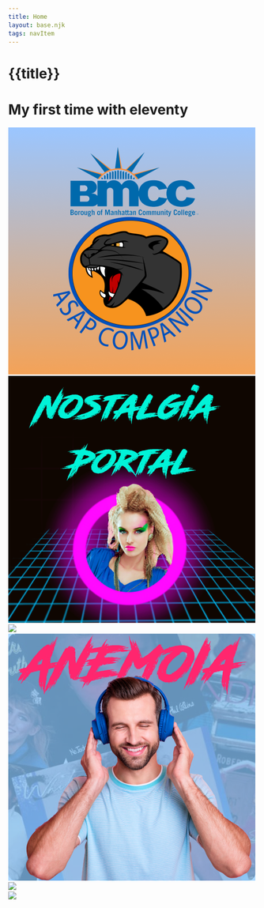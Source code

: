 ```yaml
---
title: Home
layout: base.njk
tags: navItem
---
```

# {{title}}

#  My first time with eleventy

<section class="container">
  <div class="asap">
  <a href="asap.html">
   <img src= "images/app1.png"></a>
</div>

<div class="portal1"> 
  <a href="portal.html">
   <img src= "images/np1.png"></a>
</div>
   
<div class="placeholder1">
   <a href="placeholder1.html">
    <img src= "https://place-hold.it/500x500"></a>
</div> 

<div class="anemoia">
   <a href="anemoia.html">
    <img src= "images/anemoia1.png"></a>
</div> 
  
<div class="placeholder2">
   <a href="placeholder2.html">
    <img src= "https://place-hold.it/500x500"></a>
  </div> 

<div class="placeholder3">
   <a href="placeholder3.html">
    <img src= "https://place-hold.it/500x500"></a>
</section> 
